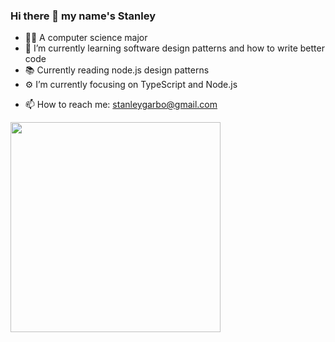 <!--![backdrop](IMG_20200908_091756.jpg)-->


### Hi there 👋 my name's Stanley

- 🧑‍🎓 A computer science major 
- 🌱 I’m currently learning software design patterns and how to write better code
- 📚 Currently reading node.js design patterns
- ⚙️ I’m currently focusing on TypeScript and Node.js
<!--
- 🔭 I’m currently working on ...

- 👯 I’m looking to collaborate on ...
- 🤔 I’m looking for help with ...
- 💬 Ask me about ...
-->
- 📫 How to reach me: stanleygarbo@gmail.com
<!---
- 😄 Pronouns: ...
- ⚡ Fun fact: ...
-->

<!--
**stanleygarbo/stanleygarbo** is a ✨ _special_ ✨ repository because its `README.md` (this file) appears on your GitHub profile.

Here are some ideas to get you started:

-->

<img width="336" src="https://github-readme-stats.vercel.app/api/top-langs/?username=stanleygarbo&theme=tokyonight&layout=compact&hide_border=true" />
